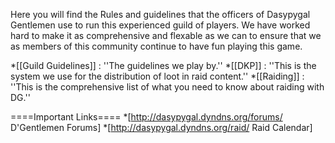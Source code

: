 Here you will find the Rules and guidelines that the officers of Dasypygal Gentlemen use to run this experienced guild of players. We have worked hard to make it as comprehensive and flexable as we can to ensure that we as members of this community continue to have fun playing this game.

*[[Guild Guidelines]] : ''The guidelines we play by.''
*[[DKP]] : ''This is the system we use for the distribution of loot in raid content.''
*[[Raiding]] : ''This is the comprehensive list of what you need to know about raiding with DG.''

====Important Links====
*[http://dasypygal.dyndns.org/forums/ D'Gentlemen Forums]
*[http://dasypygal.dyndns.org/raid/ Raid Calendar]
